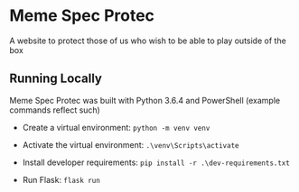 # Meme Spec Protec #
A website to protect those of us who wish to be able to play outside of the box

## Running Locally ##
Meme Spec Protec was built with Python 3.6.4 and PowerShell (example commands reflect such)

* Create a virtual environment: `python -m venv venv`

* Activate the virtual environment: `.\venv\Scripts\activate`

* Install developer requirements: `pip install -r .\dev-requirements.txt`

* Run Flask: `flask run`

